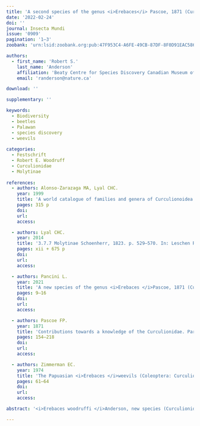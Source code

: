 ```yaml
---
title: 'A second species of the genus <i>Erebaces</i> Pascoe, 1871 (Curculionidae: Molytinae: Cryptorhynchini) from the Philippines'
date: '2022-02-24'
doi: ''
journal: Insecta Mundi
issue: '0909'
pagination: '1–3'
zoobank: 'urn:lsid:zoobank.org:pub:47F953C4-A6FE-49CB-87DF-8F0D91EAC586'

authors:
  - first_name: 'Robert S.'
    last_name: 'Anderson'
    affiliation: 'Beaty Centre for Species Discovery Canadian Museum of Nature P.O. Box 3443, Station D Ottawa, ON. K1P 6P4 Canada'
    email: 'randerson@nature.ca'

download: ''

supplementary: ''

keywords:
  - Biodiversity
  - beetles
  - Palawan
  - species discovery
  - weevils
  
categories:
  - Festschrift
  - Robert E. Woodruff
  - Curculionidae
  - Molytinae
  
references:
  - authors: Alonso-Zarazaga MA, Lyal CHC.
    year: 1999
    title: 'A world catalogue of families and genera of Curculionoidea (Insecta: Coleoptera) (Excepting Scolytidae and Platypodidae). Entomopraxis; Barcelona'
    pages: 315 p
    doi: 
    url: 
    access: 

  - authors: Lyal CHC.
    year: 2014
    title: '3.7.7 Molytinae Schoenherr, 1823. p. 529–570. In: Leschen RAV, Beutel RG (eds.). Handbook of zoology, Arthropoda, Insecta, Coleoptera 3. De Gruyter Press; Berlin, Germany'
    pages: xii + 675 p
    doi: 
    url: 
    access: 

  - authors: Pancini L.
    year: 2021
    title: 'A new species of the genus <i>Erebaces </i>Pascoe, 1871 (Curculionidae, Molytinae, Cryptorhynchini) from the Philippines. Journal of Tropical Coleopterology 2(1)'
    pages: 9–16
    doi: 
    url: 
    access: 

  - authors: Pascoe FP.
    year: 1871
    title: 'Contributions towards a knowledge of the Curculionidae. Part II. Proceedings of the Linnean Society of London 11'
    pages: 154–218
    doi: 
    url: 
    access: 

  - authors: Zimmerman EC.
    year: 1974
    title: 'The Papuasian <i>Erebaces </i>weevils (Coleoptera: Curculionidae: Cryptorhynchinae). Journal of the Australian Entomological Society 13'
    pages: 61–64
    doi: 
    url: 
    access: 

abstract: '<i>Erebaces woodruffi </i>Anderson, new species (Curculionidae: Molytinae: Cryptorhynchini), from Palawan (Philippines) is described and illustrated. This is the second species of the genus <i>Erebaces </i>Pascoe de¬scribed from the Philippines. It can be separated from <i>Erebaces kidapawanus </i>Pancini by the pair of divergent dorsal pale-scaled lines on the pronotum extended onto the elytra and by the form of the elytral tubercles.'

---
```



